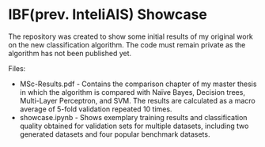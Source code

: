 # IBF(prev. InteliAIS) Showcase 

The repository was created to show some initial results of my original work on the new classification algorithm.
The code must remain private as the algorithm has not been published yet.

Files:
- MSc-Results.pdf - Contains the comparison chapter of my master thesis in which the algorithm is compared with Naïve Bayes, Decision trees, Multi-Layer Perceptron, and SVM. The results are calculated as a macro average of 5-fold validation repeated 10 times.
- showcase.ipynb - Shows exemplary training results and classification quality obtained for validation sets for multiple datasets, including two generated datasets and four popular benchmark datasets.
